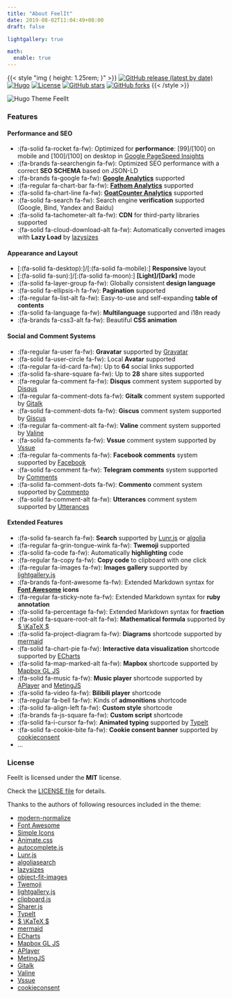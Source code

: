 ```yaml
---
title: "About FeelIt"
date: 2019-08-02T11:04:49+08:00
draft: false

lightgallery: true

math:
  enable: true
---
```


{{< style "img { height: 1.25rem; }" >}}
[![GitHub release (latest by date)](https://img.shields.io/github/v/release/khusika/FeelIt?style=flat-square)](https://github.com/khusika/FeelIt/releases)
[![Hugo](https://img.shields.io/badge/Hugo-%5E0.151.1-ff4088?style=flat-square&logo=hugo)](https://gohugo.io/)
[![License](https://img.shields.io/github/license/khusika/FeelIt?style=flat-square)](https://github.com/khusika/FeelIt/blob/main/LICENSE)
[![GitHub stars](https://img.shields.io/github/stars/khusika/FeelIt?style=social)](https://github.com/khusika/FeelIt)
[![GitHub forks](https://img.shields.io/github/forks/khusika/FeelIt?style=social)](https://github.com/khusika/FeelIt/fork)
{{< /style >}}

![Hugo Theme FeelIt](/images/Apple-Devices-Preview.webp "Hugo Theme FeelIt")

### Features

#### Performance and SEO

* :(fa-solid fa-rocket fa-fw): Optimized for **performance**: [99]/[100] on mobile and [100]/[100] on desktop in [Google PageSpeed Insights](https://developers.google.com/speed/pagespeed/insights)
* :(fa-brands fa-searchengin fa-fw): Optimized SEO performance with a correct **SEO SCHEMA** based on JSON-LD
* :(fa-brands fa-google fa-fw): **[Google Analytics](https://analytics.google.com/analytics)** supported
* :(fa-regular fa-chart-bar fa-fw): **[Fathom Analytics](https://usefathom.com/)** supported
* :(fa-solid fa-chart-line fa-fw): **[GoatCounter Analytics](https://www.goatcounter.com/)** supported
* :(fa-solid fa-search fa-fw): Search engine **verification** supported (Google, Bind, Yandex and Baidu)
* :(fa-solid fa-tachometer-alt fa-fw): **CDN** for third-party libraries supported
* :(fa-solid fa-cloud-download-alt fa-fw): Automatically converted images with **Lazy Load** by [lazysizes](https://github.com/aFarkas/lazysizes)

#### Appearance and Layout

* [:(fa-solid fa-desktop):]/[:(fa-solid fa-mobile):] **Responsive** layout
* [:(fa-solid fa-sun):]/[:(fa-solid fa-moon):] **[Light]/[Dark]** mode
* :(fa-solid fa-layer-group fa-fw): Globally consistent **design language**
* :(fa-solid fa-ellipsis-h fa-fw): **Pagination** supported
* :(fa-regular fa-list-alt fa-fw): Easy-to-use and self-expanding **table of contents**
* :(fa-solid fa-language fa-fw): **Multilanguage** supported and i18n ready
* :(fa-brands fa-css3-alt fa-fw): Beautiful **CSS animation**

#### Social and Comment Systems

* :(fa-regular fa-user fa-fw): **Gravatar** supported by [Gravatar](https://gravatar.com)
* :(fa-solid fa-user-circle fa-fw): Local **Avatar** supported
* :(fa-regular fa-id-card fa-fw): Up to **64** social links supported
* :(fa-solid fa-share-square fa-fw): Up to **28** share sites supported
* :(fa-regular fa-comment fa-fw): **Disqus** comment system supported by [Disqus](https://disqus.com)
* :(fa-regular fa-comment-dots fa-fw): **Gitalk** comment system supported by [Gitalk](https://github.com/gitalk/gitalk)
* :(fa-solid fa-comment-dots fa-fw): **Giscus** comment system supported by [Giscus](https://giscus.app/)
* :(fa-regular fa-comment-alt fa-fw): **Valine** comment system supported by [Valine](https://valine.js.org/)
* :(fa-solid fa-comments fa-fw): **Vssue** comment system supported by [Vssue](https://vssue.js.org/)
* :(fa-regular fa-comments fa-fw): **Facebook comments** system supported by [Facebook](https://developers.facebook.com/docs/plugins/comments/)
* :(fa-solid fa-comment fa-fw): **Telegram comments** system supported by [Comments](https://comments.app/)
* :(fa-solid fa-comment-dots fa-fw): **Commento** comment system supported by [Commento](https://commento.io/)
* :(fa-solid fa-comment-alt fa-fw): **Utterances** comment system supported by [Utterances](https://utteranc.es/)

#### Extended Features

* :(fa-solid fa-search fa-fw): **Search** supported by [Lunr.js](https://lunrjs.com/) or [algolia](https://www.algolia.com/)
* :(fa-regular fa-grin-tongue-wink fa-fw): **Twemoji** supported
* :(fa-solid fa-code fa-fw): Automatically **highlighting** code
* :(fa-regular fa-copy fa-fw): **Copy code** to clipboard with one click
* :(fa-regular fa-images fa-fw): **Images gallery** supported by [lightgallery.js](https://github.com/sachinchoolur/lightgallery.js)
* :(fa-brands fa-font-awesome fa-fw): Extended Markdown syntax for **[Font Awesome](https://fontawesome.com/) icons**
* :(fa-regular fa-sticky-note fa-fw): Extended Markdown syntax for **ruby annotation**
* :(fa-solid fa-percentage fa-fw): Extended Markdown syntax for **fraction**
* :(fa-solid fa-square-root-alt fa-fw): **Mathematical formula** supported by [$ \KaTeX $](https://katex.org/)
* :(fa-solid fa-project-diagram fa-fw): **Diagrams** shortcode supported by [mermaid](https://github.com/knsv/mermaid)
* :(fa-solid fa-chart-pie fa-fw): **Interactive data visualization** shortcode supported by [ECharts](https://echarts.apache.org/)
* :(fa-solid fa-map-marked-alt fa-fw): **Mapbox** shortcode supported by [Mapbox GL JS](https://docs.mapbox.com/mapbox-gl-js)
* :(fa-solid fa-music fa-fw): **Music player** shortcode supported by [APlayer](https://github.com/MoePlayer/APlayer) and [MetingJS](https://github.com/metowolf/MetingJS)
* :(fa-solid fa-video fa-fw): **Bilibili player** shortcode
* :(fa-regular fa-bell fa-fw): Kinds of **admonitions** shortcode
* :(fa-solid fa-align-left fa-fw): **Custom style** shortcode
* :(fa-brands fa-js-square fa-fw): **Custom script** shortcode
* :(fa-solid fa-i-cursor fa-fw): **Animated typing** supported by [TypeIt](https://typeitjs.com/)
* :(fa-solid fa-cookie-bite fa-fw): **Cookie consent banner** supported by [cookieconsent](https://github.com/osano/cookieconsent)
* ...

### License

FeelIt is licensed under the **MIT** license.

Check the [LICENSE file](https://github.com/khusika/FeelIt/blob/main/LICENSE) for details.

Thanks to the authors of following resources included in the theme:

* [modern-normalize](https://github.com/sindresorhus/modern-normalize)
* [Font Awesome](https://fontawesome.com/)
* [Simple Icons](https://github.com/simple-icons/simple-icons)
* [Animate.css](https://daneden.github.io/animate.css/)
* [autocomplete.js](https://github.com/algolia/autocomplete.js)
* [Lunr.js](https://lunrjs.com/)
* [algoliasearch](https://github.com/algolia/algoliasearch-client-javascript)
* [lazysizes](https://github.com/aFarkas/lazysizes)
* [object-fit-images](https://github.com/fregante/object-fit-images)
* [Twemoji](https://github.com/twitter/twemoji)
* [lightgallery.js](https://github.com/sachinchoolur/lightgallery.js)
* [clipboard.js](https://github.com/zenorocha/clipboard.js)
* [Sharer.js](https://github.com/ellisonleao/sharer.js)
* [TypeIt](https://typeitjs.com/)
* [$ \KaTeX $](https://katex.org/)
* [mermaid](https://github.com/knsv/mermaid)
* [ECharts](https://echarts.apache.org/)
* [Mapbox GL JS](https://docs.mapbox.com/mapbox-gl-js)
* [APlayer](https://github.com/MoePlayer/APlayer)
* [MetingJS](https://github.com/metowolf/MetingJS)
* [Gitalk](https://github.com/gitalk/gitalk)
* [Valine](https://valine.js.org/)
* [Vssue](https://vssue.js.org/)
* [cookieconsent](https://github.com/osano/cookieconsent)
